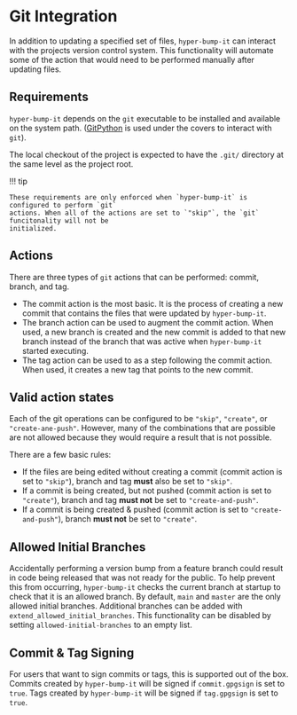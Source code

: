 # Git Integration

In addition to updating a specified set of files, `hyper-bump-it` can interact with the projects
version control system. This functionality will automate some of the action that would need to be
performed manually after updating files.

## Requirements

`hyper-bump-it` depends on the `git` executable to be installed and available on the system path.
([GitPython][git-python] is used under the covers to interact with `git`).

The local checkout of the project is expected to have the `.git/` directory at the same level as
the project root.

!!! tip

    These requirements are only enforced when `hyper-bump-it` is configured to perform `git`
    actions. When all of the actions are set to `"skip"`, the `git` funcitonality will not be
    initialized.

## Actions

There are three types of `git` actions that can be performed: commit, branch, and tag.

* The commit action is the most basic. It is the process of creating a new commit that contains the
    files that were updated by `hyper-bump-it`.
* The branch action can be used to augment the commit action. When used, a new branch is created 
    and the new commit is added to that new branch instead of the branch that was active when
    `hyper-bump-it` started executing.
* The tag action can be used to as a step following the commit action. When used, it creates a new
    tag that points to the new commit.

## Valid action states

Each of the git operations can be configured to be `"skip"`, `"create"`, or `"create-ane-push"`.
However, many of the combinations that are possible are not allowed because they would require a
result that is not possible.

There are a few basic rules:

* If the files are being edited without creating a commit (commit action is set to `"skip"`), branch
    and tag **must** also be set to `"skip"`.
* If a commit is being created, but not pushed (commit action is set to `"create"`), branch and tag
    **must not** be set to `"create-and-push"`.
* If a commit is being created & pushed (commit action is set to `"create-and-push"`), branch
    **must not** be  set to `"create"`.

## Allowed Initial Branches

Accidentally performing a version bump from a feature branch could result in code being released that
was not ready for the public. To help prevent this from occurring, `hyper-bump-it` checks the current
branch at startup to check that it is an allowed branch. By default, `main` and `master` are the only
allowed initial branches. Additional branches can be added with `extend_allowed_initial_branches`.
This functionality can be disabled by setting `allowed-initial-branches` to an empty list.

## Commit & Tag Signing

For users that want to sign commits or tags, this is supported out of the box. Commits created by
`hyper-bump-it` will be signed if `commit.gpgsign` is set to `true`. Tags created by
`hyper-bump-it` will be signed if `tag.gpgsign` is set to `true`.

[git-python]: https://gitpython.readthedocs.io/
